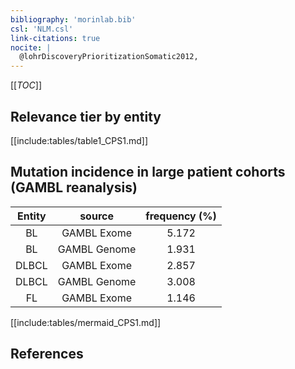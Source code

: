 ```yaml
---
bibliography: 'morinlab.bib'
csl: 'NLM.csl'
link-citations: true
nocite: |
  @lohrDiscoveryPrioritizationSomatic2012, 
---
```


[[_TOC_]]




## Relevance tier by entity

[[include:tables/table1_CPS1.md]]


## Mutation incidence in large patient cohorts (GAMBL reanalysis)

|Entity|source |frequency (%)|
|:------:|:----:|:----:|
|BL|GAMBL Exome |5.172 |
|BL|GAMBL Genome |1.931 |
|DLBCL|GAMBL Exome |2.857 |
|DLBCL|GAMBL Genome |3.008 |
|FL|GAMBL Exome |1.146 |


[[include:tables/mermaid_CPS1.md]]

## References


